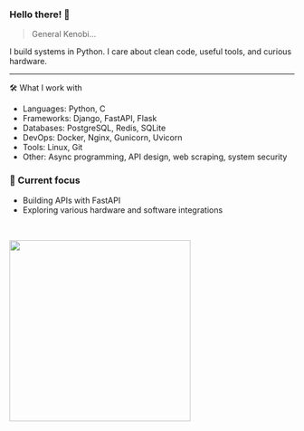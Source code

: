 ### Hello there! 👋

> General Kenobi...
>
I build systems in Python. I care about clean code, useful tools, and curious hardware.

---

🛠️ What I work with
- Languages: Python, C
- Frameworks: Django, FastAPI, Flask
- Databases: PostgreSQL, Redis, SQLite
- DevOps: Docker, Nginx, Gunicorn, Uvicorn
- Tools: Linux, Git
- Other: Async programming, API design, web scraping, system security

### 📌 Current focus
- Building APIs with FastAPI
- Exploring various hardware and software integrations

&nbsp;
<div align="left">
  <img src="https://68.media.tumblr.com/d7d763662943e403fba434dea6292041/tumblr_myu59tfV911r2geqjo1_500.gif" width="320"/>
</div>
